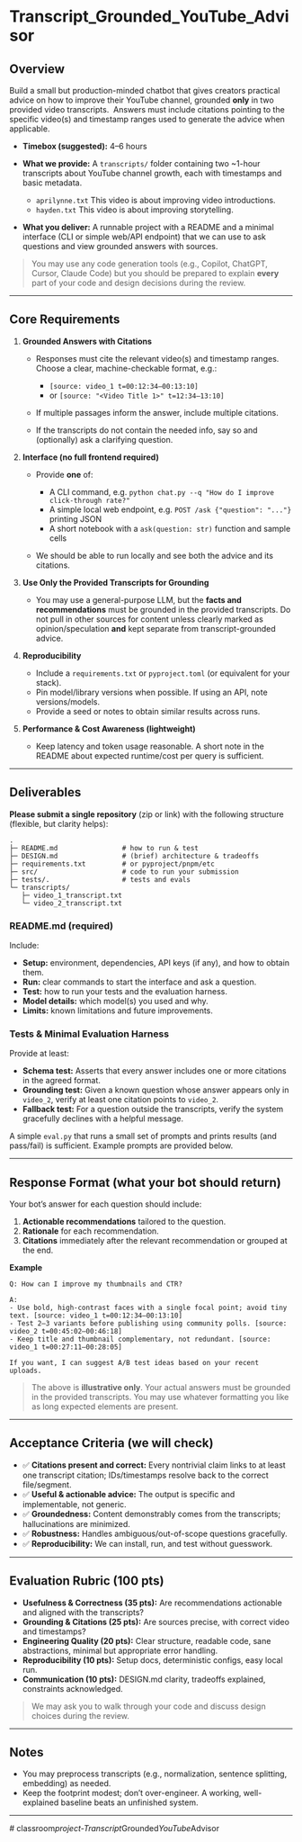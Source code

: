 # Transcript_Grounded_YouTube_Advisor

## Overview

Build a small but production-minded chatbot that gives creators practical advice on how to improve their YouTube channel, grounded **only** in two provided video transcripts.  Answers must include citations pointing to the specific video(s) and timestamp ranges used to generate the advice when applicable.

* **Timebox (suggested):** 4–6 hours
* **What we provide:** A `transcripts/` folder containing two \~1-hour transcripts about YouTube channel growth, each with timestamps and basic metadata.

  * `aprilynne.txt` This video is about improving video introductions.
  * `hayden.txt` This video is about improving storytelling.
* **What you deliver:** A runnable project with a README and a minimal interface (CLI or simple web/API endpoint) that we can use to ask questions and view grounded answers with sources.

> You may use any code generation tools (e.g., Copilot, ChatGPT, Cursor, Claude Code) but you should be prepared to explain **every** part of your code and design decisions during the review.

---

## Core Requirements

1. **Grounded Answers with Citations**

   * Responses must cite the relevant video(s) and timestamp ranges. Choose a clear, machine-checkable format, e.g.:

     * `[source: video_1 t=00:12:34–00:13:10]`
     * or `[source: "<Video Title 1>" t=12:34–13:10]`
   * If multiple passages inform the answer, include multiple citations.
   * If the transcripts do not contain the needed info, say so and (optionally) ask a clarifying question.

2. **Interface (no full frontend required)**

   * Provide **one** of:

     * A CLI command, e.g. `python chat.py --q "How do I improve click-through rate?"`
     * A simple local web endpoint, e.g. `POST /ask {"question": "..."}` printing JSON
     * A short notebook with a `ask(question: str)` function and sample cells
   * We should be able to run locally and see both the advice and its citations.

3. **Use Only the Provided Transcripts for Grounding**

   * You may use a general-purpose LLM, but the **facts and recommendations** must be grounded in the provided transcripts. Do not pull in other sources for content unless clearly marked as opinion/speculation **and** kept separate from transcript-grounded advice.

4. **Reproducibility**

   * Include a `requirements.txt` or `pyproject.toml` (or equivalent for your stack).
   * Pin model/library versions when possible. If using an API, note versions/models.
   * Provide a seed or notes to obtain similar results across runs.

5. **Performance & Cost Awareness (lightweight)**

   * Keep latency and token usage reasonable. A short note in the README about expected runtime/cost per query is sufficient.

---

## Deliverables

**Please submit a single repository** (zip or link) with the following structure (flexible, but clarity helps):

```
.
├─ README.md                # how to run & test
├─ DESIGN.md                # (brief) architecture & tradeoffs
├─ requirements.txt         # or pyproject/pnpm/etc
├─ src/                     # code to run your submission
├─ tests/.                  # tests and evals
└─ transcripts/
   ├─ video_1_transcript.txt
   └─ video_2_transcript.txt
```

### README.md (required)

Include:

* **Setup:** environment, dependencies, API keys (if any), and how to obtain them.
* **Run:** clear commands to start the interface and ask a question.
* **Test:** how to run your tests and the evaluation harness.
* **Model details:** which model(s) you used and why.
* **Limits:** known limitations and future improvements.

### Tests & Minimal Evaluation Harness

Provide at least:

* **Schema test:** Asserts that every answer includes one or more citations in the agreed format.
* **Grounding test:** Given a known question whose answer appears only in `video_2`, verify at least one citation points to `video_2`.
* **Fallback test:** For a question outside the transcripts, verify the system gracefully declines with a helpful message.

A simple `eval.py` that runs a small set of prompts and prints results (and pass/fail) is sufficient. Example prompts are provided below.

---

## Response Format (what your bot should return)

Your bot’s answer for each question should include:

1. **Actionable recommendations** tailored to the question.
2. **Rationale** for each recommendation.
3. **Citations** immediately after the relevant recommendation or grouped at the end.

**Example**

```
Q: How can I improve my thumbnails and CTR?

A:
- Use bold, high-contrast faces with a single focal point; avoid tiny text. [source: video_1 t=00:12:34–00:13:10]
- Test 2–3 variants before publishing using community polls. [source: video_2 t=00:45:02–00:46:18]
- Keep title and thumbnail complementary, not redundant. [source: video_1 t=00:27:11–00:28:05]

If you want, I can suggest A/B test ideas based on your recent uploads.
```

> The above is **illustrative only**. Your actual answers must be grounded in the provided transcripts.
> You may use whatever formatting you like as long expected elements are present. 

---

## Acceptance Criteria (we will check)

* ✅ **Citations present and correct:** Every nontrivial claim links to at least one transcript citation; IDs/timestamps resolve back to the correct file/segment.
* ✅ **Useful & actionable advice:** The output is specific and implementable, not generic.
* ✅ **Groundedness:** Content demonstrably comes from the transcripts; hallucinations are minimized.
* ✅ **Robustness:** Handles ambiguous/out-of-scope questions gracefully.
* ✅ **Reproducibility:** We can install, run, and test without guesswork.

---

## Evaluation Rubric (100 pts)

* **Usefulness & Correctness (35 pts):** Are recommendations actionable and aligned with the transcripts?
* **Grounding & Citations (25 pts):** Are sources precise, with correct video and timestamps?
* **Engineering Quality (20 pts):** Clear structure, readable code, sane abstractions, minimal but appropriate error handling.
* **Reproducibility (10 pts):** Setup docs, deterministic configs, easy local run.
* **Communication (10 pts):** DESIGN.md clarity, tradeoffs explained, constraints acknowledged.

> We may ask you to walk through your code and discuss design choices during the review.

---

## Notes

* You may preprocess transcripts (e.g., normalization, sentence splitting, embedding) as needed.
* Keep the footprint modest; don’t over-engineer. A working, well-explained baseline beats an unfinished system.

---
#   c l a s s r o o m _ p r o j e c t - T r a n s c r i p t _ G r o u n d e d _ Y o u T u b e _ A d v i s o r 
 
 

